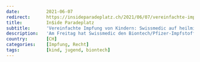 ```yaml
---
date:          2021-06-07
redirect:      https://insideparadeplatz.ch/2021/06/07/vereinfachte-impfung-von-kindern-swissmedic-auf-heilmittelrechtlichen-abwegen/
title:         In$ide Paradeplatz
subtitle:      'Vereinfachte Impfung von Kindern: Swissmedic auf heilmittelrechtlichen Abwegen'
description:   'Am Freitag hat Swissmedic den Biontech/Pfizer-Impfstoff "Comirnaty" spezifisch für Kinder ab 12 Jahren im vereinfachten Verfahren zugelassen. Dies dürfte Bundesrecht verletzen.'
country:       [CH]
categories:    [Impfung, Recht]
tags:          [kind, jugend, biontech]
---
```

